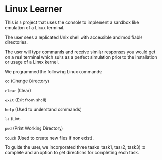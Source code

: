 # Linux Learner

This is a project that uses the console to implement a sandbox like emulation of a Linux terminal. 

The user sees a replicated Unix shell with accessible and modifiable directories. 

The user will type commands and receive similar responses you would get on a real terminal which suits as a perfect simulation prior to the installation or usage of a Linux kernel.

We programmed the following Linux commands: 

```cd``` (Change Directory)

```clear``` (Clear)

```exit``` (Exit from shell)

```help``` (Used to understand commands)

```ls``` (List)

```pwd``` (Print Working Directory) 

```touch``` (Used to create new files if non exist).

To guide the user, we incorporated three tasks (task1, task2, task3) to complete and an option to get directions for completing each task. 

